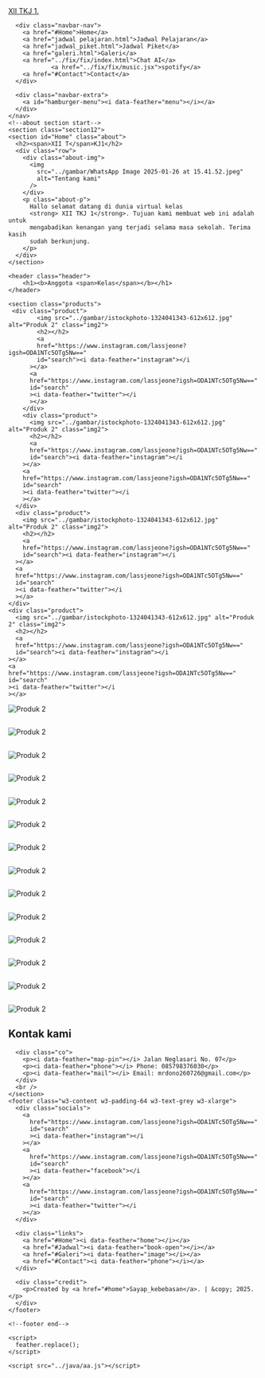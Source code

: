 <html lang="en">
  <head>
    <meta charset="UTF-8" />
    <meta http-equiv="x-UA-Compatible" content="IE=edge" />
    <meta name="viewport" content="width=device-width, initial-scale=1.0" />
    <title>XII TKJ 1</title>
    <link rel="preconnect" href="https://fonts.googleapis.com" />
    <link rel="preconnect" href="https://fonts.gstatic.com" crossorigin />
    <link
      href="https://fonts.googleapis.com/css2?family=Poppins:ital,wght@0,300;0,400;0,500;0,600;1,300;1,400;1,500;1,600&display=swap"
      rel="stylesheet"
    />
    <link rel="stylesheet" href="https://www.w3schools.com/w3css/4/w3.css" />
    <link rel="stylesheet" href="../gaya/bb.css" />
    <style>
      .w3-row-padding img {
        margin-bottom: 12px;
      }
    </style>
    <!--feather icons-->
    <script src="https://unpkg.com/feather-icons"></script>
  </head>
  <body>
    <nav class="navbar">
      <a href="#" class="navbar-logo">XII T<span>KJ 1.</span></a>

      <div class="navbar-nav">
        <a href="#Home">Home</a>
        <a href="jadwal pelajaran.html">Jadwal Pelajaran</a>
        <a href="jadwal_piket.html">Jadwal Piket</a>
        <a href="galeri.html">Galeri</a>
        <a href="../fix/fix/index.html">Chat AI</a>
                <a href="../fix/fix/music.jsx">spotify</a>
        <a href="#Contact">Contact</a>
      </div>

      <div class="navbar-extra">
        <a id="hamburger-menu"><i data-feather="menu"></i></a>
      </div>
    </nav>
    <!--about section start-->
    <section class="section12">
    <section id="Home" class="about">
      <h2><span>XII T</span>KJ1</h2>
      <div class="row">
        <div class="about-img">
          <img
            src="../gambar/WhatsApp Image 2025-01-26 at 15.41.52.jpeg"
            alt="Tentang kami"
          />
        </div>
        <p class="about-p">
          Hallo selamat datang di dunia virtual kelas
          <strong> XII TKJ 1</strong>. Tujuan kami membuat web ini adalah untuk
          mengabadikan kenangan yang terjadi selama masa sekolah. Terima kasih
          sudah berkunjung.
        </p>
      </div>
    </section>

    <header class="header">
        <h1><b>Anggota <span>Kelas</span></b></h1>
    </header>

    <section class="products">
     <div class="product">
            <img src="../gambar/istockphoto-1324041343-612x612.jpg" alt="Produk 2" class="img2">
            <h2></h2>
            <a
            href="https://www.instagram.com/lassjeone?igsh=ODA1NTc5OTg5Nw=="
            id="search"><i data-feather="instagram"></i
          ></a>
          <a
          href="https://www.instagram.com/lassjeone?igsh=ODA1NTc5OTg5Nw=="
          id="search"
          ><i data-feather="twitter"></i
          ></a>
        </div>
        <div class="product">
          <img src="../gambar/istockphoto-1324041343-612x612.jpg" alt="Produk 2" class="img2">
          <h2></h2>
          <a
          href="https://www.instagram.com/lassjeone?igsh=ODA1NTc5OTg5Nw=="
          id="search"><i data-feather="instagram"></i
        ></a>
        <a
        href="https://www.instagram.com/lassjeone?igsh=ODA1NTc5OTg5Nw=="
        id="search"
        ><i data-feather="twitter"></i
        ></a>
      </div>
      <div class="product">
        <img src="../gambar/istockphoto-1324041343-612x612.jpg" alt="Produk 2" class="img2">
        <h2></h2>
        <a
        href="https://www.instagram.com/lassjeone?igsh=ODA1NTc5OTg5Nw=="
        id="search"><i data-feather="instagram"></i
      ></a>
      <a
      href="https://www.instagram.com/lassjeone?igsh=ODA1NTc5OTg5Nw=="
      id="search"
      ><i data-feather="twitter"></i
      ></a>
    </div>
    <div class="product">
      <img src="../gambar/istockphoto-1324041343-612x612.jpg" alt="Produk 2" class="img2">
      <h2></h2>
      <a
      href="https://www.instagram.com/lassjeone?igsh=ODA1NTc5OTg5Nw=="
      id="search"><i data-feather="instagram"></i
    ></a>
    <a
    href="https://www.instagram.com/lassjeone?igsh=ODA1NTc5OTg5Nw=="
    id="search"
    ><i data-feather="twitter"></i
    ></a>
  </div>
  <div class="product">
    <img src="../gambar/istockphoto-1324041343-612x612.jpg" alt="Produk 2" class="img2">
    <h2></h2>
    <a
    href="https://www.instagram.com/lassjeone?igsh=ODA1NTc5OTg5Nw=="
    id="search"><i data-feather="instagram"></i
  ></a>
  <a
  href="https://www.instagram.com/lassjeone?igsh=ODA1NTc5OTg5Nw=="
  id="search"
  ><i data-feather="twitter"></i
  ></a>
</div>
<div class="product">
  <img src="../gambar/istockphoto-1324041343-612x612.jpg" alt="Produk 2" class="img2">
  <h2></h2>
  <a
  href="https://www.instagram.com/lassjeone?igsh=ODA1NTc5OTg5Nw=="
  id="search"><i data-feather="instagram"></i
></a>
<a
href="https://www.instagram.com/lassjeone?igsh=ODA1NTc5OTg5Nw=="
id="search"
><i data-feather="twitter"></i
></a>
</div>
<div class="product">
  <img src="../gambar/istockphoto-1324041343-612x612.jpg" alt="Produk 2" class="img2">
  <h2></h2>
  <a
  href="https://www.instagram.com/lassjeone?igsh=ODA1NTc5OTg5Nw=="
  id="search"><i data-feather="instagram"></i
></a>
<a
href="https://www.instagram.com/lassjeone?igsh=ODA1NTc5OTg5Nw=="
id="search"
><i data-feather="twitter"></i
></a>
</div>
<div class="product">
  <img src="../gambar/istockphoto-1324041343-612x612.jpg" alt="Produk 2" class="img2">
  <h2></h2>
  <a
  href="https://www.instagram.com/lassjeone?igsh=ODA1NTc5OTg5Nw=="
  id="search"><i data-feather="instagram"></i
></a>
<a
href="https://www.instagram.com/lassjeone?igsh=ODA1NTc5OTg5Nw=="
id="search"
><i data-feather="twitter"></i
></a>
</div>
<div class="product">
  <img src="../gambar/istockphoto-1324041343-612x612.jpg" alt="Produk 2" class="img2">
  <h2></h2>
  <a
  href="https://www.instagram.com/lassjeone?igsh=ODA1NTc5OTg5Nw=="
  id="search"><i data-feather="instagram"></i
></a>
<a
href="https://www.instagram.com/lassjeone?igsh=ODA1NTc5OTg5Nw=="
id="search"
><i data-feather="twitter"></i
></a>
</div>
<div class="product">
  <img src="../gambar/istockphoto-1324041343-612x612.jpg" alt="Produk 2" class="img2">
  <h2></h2>
  <a
  href="https://www.instagram.com/lassjeone?igsh=ODA1NTc5OTg5Nw=="
  id="search"><i data-feather="instagram"></i
></a>
<a
href="https://www.instagram.com/lassjeone?igsh=ODA1NTc5OTg5Nw=="
id="search"
><i data-feather="twitter"></i
></a>
</div>
<div class="product">
  <img src="../gambar/istockphoto-1324041343-612x612.jpg" alt="Produk 2" class="img2">
            <h2></h2>
            <a
            href="https://www.instagram.com/lassjeone?igsh=ODA1NTc5OTg5Nw=="
            id="search"><i data-feather="instagram"></i
          ></a>
          <a
          href="https://www.instagram.com/lassjeone?igsh=ODA1NTc5OTg5Nw=="
          id="search"
          ><i data-feather="twitter"></i
          ></a>
        </div>
                <div class="product">
            <img src="../gambar/istockphoto-1324041343-612x612.jpg" alt="Produk 2" class="img2">
            <h2></h2>
            <a
            href="https://www.instagram.com/lassjeone?igsh=ODA1NTc5OTg5Nw=="
            id="search"><i data-feather="instagram"></i
          ></a>
          <a
          href="https://www.instagram.com/lassjeone?igsh=ODA1NTc5OTg5Nw=="
          id="search"
          ><i data-feather="twitter"></i
          ></a>
        </div>
        <div class="product">
            <img src="../gambar/istockphoto-1324041343-612x612.jpg" alt="Produk 2" class="img2">
            <h2></h2>
            <a
            href="https://www.instagram.com/lassjeone?igsh=ODA1NTc5OTg5Nw=="
            id="search"><i data-feather="instagram"></i
          ></a>
          <a
          href="https://www.instagram.com/lassjeone?igsh=ODA1NTc5OTg5Nw=="
          id="search"
          ><i data-feather="twitter"></i
          ></a>
        </div>        
<div class="product">
            <img src="../gambar/istockphoto-1324041343-612x612.jpg" alt="Produk 2" class="img2">
            <h2></h2>
            <a
            href="https://www.instagram.com/lassjeone?igsh=ODA1NTc5OTg5Nw=="
            id="search"><i data-feather="instagram"></i
          ></a>
          <a
          href="https://www.instagram.com/lassjeone?igsh=ODA1NTc5OTg5Nw=="
          id="search"
          ><i data-feather="twitter"></i
          ></a>
        </div>        
<div class="product">
            <img src="../gambar/istockphoto-1324041343-612x612.jpg" alt="Produk 2" class="img2">
            <h2></h2>
            <a
            href="https://www.instagram.com/lassjeone?igsh=ODA1NTc5OTg5Nw=="
            id="search"><i data-feather="instagram"></i
          ></a>
          <a
          href="https://www.instagram.com/lassjeone?igsh=ODA1NTc5OTg5Nw=="
          id="search"
          ><i data-feather="twitter"></i
          ></a>
        </div>
        <div class="product">
            <img src="../gambar/istockphoto-1324041343-612x612.jpg" alt="Produk 2" class="img2">
            <h2></h2>
            <a
            href="https://www.instagram.com/lassjeone?igsh=ODA1NTc5OTg5Nw=="
            id="search"><i data-feather="instagram"></i
          ></a>
          <a
          href="https://www.instagram.com/lassjeone?igsh=ODA1NTc5OTg5Nw=="
          id="search"
          ><i data-feather="twitter"></i
          ></a>
        </div>
                <div class="product">
            <img src="../gambar/istockphoto-1324041343-612x612.jpg" alt="Produk 2" class="img2">
            <h2></h2>
            <a
            href="https://www.instagram.com/lassjeone?igsh=ODA1NTc5OTg5Nw=="
            id="search"><i data-feather="instagram"></i
          ></a>
          <a
          href="https://www.instagram.com/lassjeone?igsh=ODA1NTc5OTg5Nw=="
          id="search"
          ><i data-feather="twitter"></i
          ></a>
        </div>       
        <div class="product">
            <img src="../gambar/istockphoto-1324041343-612x612.jpg" alt="Produk 2" class="img2">
            <h2></h2>
            <a
            href="https://www.instagram.com/lassjeone?igsh=ODA1NTc5OTg5Nw=="
            id="search"><i data-feather="instagram"></i
          ></a>
          <a
          href="https://www.instagram.com/lassjeone?igsh=ODA1NTc5OTg5Nw=="
          id="search"
          ><i data-feather="twitter"></i
          ></a>
        </div>
    </section>
    <section id="Contact" class="contact">
      <h2><span>Kontak</span> kami</h2>

      <div class="co">
        <p><i data-feather="map-pin"></i> Jalan Neglasari No. 07</p>
        <p><i data-feather="phone"></i> Phone: 085798376030</p>
        <p><i data-feather="mail"></i> Email: mrdono260726@gmail.com</p>
      </div>
      <br />
    </section>
    <footer class="w3-content w3-padding-64 w3-text-grey w3-xlarge">
      <div class="socials">
        <a
          href="https://www.instagram.com/lassjeone?igsh=ODA1NTc5OTg5Nw=="
          id="search"
          ><i data-feather="instagram"></i
        ></a>
        <a
          href="https://www.instagram.com/lassjeone?igsh=ODA1NTc5OTg5Nw=="
          id="search"
          ><i data-feather="facebook"></i
        ></a>
        <a
          href="https://www.instagram.com/lassjeone?igsh=ODA1NTc5OTg5Nw=="
          id="search"
          ><i data-feather="twitter"></i
        ></a>
      </div>

      <div class="links">
        <a href="#Home"><i data-feather="home"></i></a>
        <a href="#Jadwal"><i data-feather="book-open"></i></a>
        <a href="#Galeri"><i data-feather="image"></i></a>
        <a href="#Contact"><i data-feather="phone"></i></a>
      </div>

      <div class="credit">
        <p>Created by <a href="#home">Sayap_kebebasan</a>. | &copy; 2025.</p>
      </div>
    </footer>

    <!--footer end-->

    <script>
      feather.replace();
    </script>

    <script src="../java/aa.js"></script>
  </section>
  </body>
</html>
